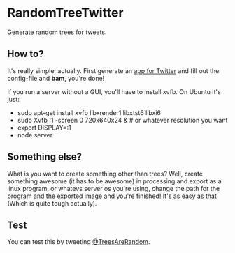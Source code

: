 # RandomTreeTwitter
Generate random trees for tweets.

## How to?
It's really simple, actually. First generate an [app for Twitter](https://apps.twitter.com/) and fill out the config-file and **bam**, you're done!

If you run a server without a GUI, you'll have to install xvfb. On Ubuntu it's just:
* sudo apt-get install xvfb libxrender1 libxtst6 libxi6
* sudo Xvfb :1 -screen 0 720x640x24 & # or whatever resolution you want
* export DISPLAY=:1
* node server

## Something else?
What is you want to create something other than trees? Well, create something awesome (it has to be awesome) in processing and export as a linux program, or whatevs server os you're using, change the path for the program and the exported image and you're finished! It's as easy as that (Which is quite tough actually).

## Test
You can test this by tweeting [@TreesAreRandom](https://twitter.com/TreesAreRandom).
